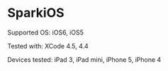 SparkiOS
========

Supported OS: iOS6, iOS5

Tested with: XCode 4.5, 4.4

Devices tested: iPad 3, iPad mini, iPhone 5, iPhone 4